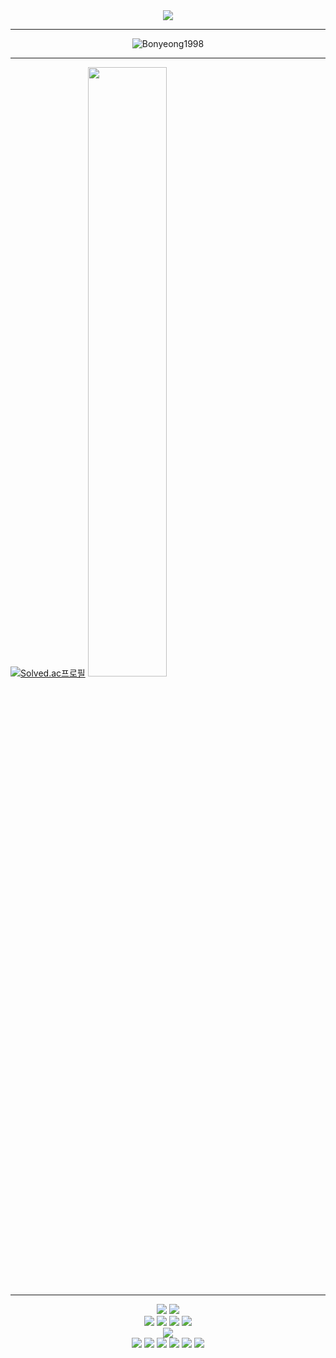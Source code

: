 
<!--
**Bonyeong1998/Bonyeong1998** is a ✨ _special_ ✨ repository because its `README.md` (this file) appears on your GitHub profile.

Here are some ideas to get you started:

- 🔭 I’m currently working on ...
- 🌱 I’m currently learning ...
- 👯 I’m looking to collaborate on ... html
- 🤔 I’m looking for help with ...
- 💬 Ask me about ...
- 📫 How to reach me: ...
- 😄 Pronouns: ...
- ⚡ Fun fact: ...
-->
<div align = center>
  <img src="https://capsule-render.vercel.app/api?type=waving&color=auto&height=300&section=header&text=Hello Everyone👋&fontSize=70" />
</div>

---

<p align="center"> <img src="https://komarev.com/ghpvc/?username=Bonyeong1998&label=PROFILE+VIEWS" alt="Bonyeong1998"> 
  
---

[![Solved.ac프로필](http://mazassumnida.wtf/api/v2/generate_badge?boj=bonyeong1998)](https://solved.ac/bonyeong1998/)
<img src="https://github-readme-stats.vercel.app/api?username=Bonyeong1998" width="50%">

---

<!-- <img src="https://img.shields.io/badge/표시할이름-색상?style=for-the-badge&logo=기술스택아이콘&logoColor=white"> -->
<div align = center>
  <img src="https://img.shields.io/badge/Java-007396?style=for-the-badge&logo=Java&logoColor=white">
  <img src="https://img.shields.io/badge/Python-3776AB?style=for-the-badge&logo=Python&logoColor=white">
  <br/>
  <img src="https://img.shields.io/badge/HTML5-E34F26?style=for-the-badge&logo=HTML5&logoColor=white">
  <img src="https://img.shields.io/badge/PHP-777BB4?style=for-the-badge&logo=PHP&logoColor=white">
  <img src="https://img.shields.io/badge/CSS3-1572B6?style=for-the-badge&logo=CSS3&logoColor=white">
  <img src="https://img.shields.io/badge/JavaScript-F7DF1E?style=for-the-badge&logo=JavaScript&logoColor=white">
  <br/>
  <img src="https://img.shields.io/badge/github-181717?style=for-the-badge&logo=github&logoColor=github">
  <br/>
  <img src="https://img.shields.io/badge/intellij IDEA-000000?style=for-the-badge&logo=intellij IDEA&logoColor=white">
  <img src="https://img.shields.io/badge/Spring-6DB33F?style=for-the-badge&logo=Spring&logoColor=white">
  <img src="https://img.shields.io/badge/pycharm-000000?style=for-the-badge&logo=pycharm&logoColor=white">
  <img src="https://img.shields.io/badge/Android Studio-3DDC84?style=for-the-badge&logo=Android Studio&logoColor=white">
  <img src="https://img.shields.io/badge/mysql-4479A1?style=for-the-badge&logo=mysql&logoColor=white">
  <img src="https://img.shields.io/badge/Visual Studio Code-007ACC?style=for-the-badge&logo=Visual Studio Code&logoColor=white">
  
</div>
